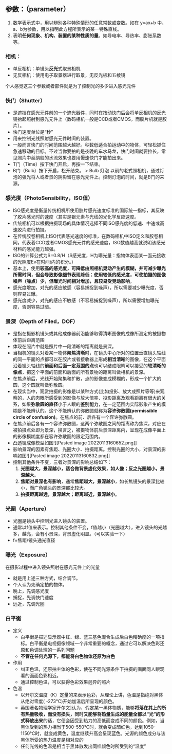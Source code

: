 ## 参数：（parameter）
1. 数学表示式中，用以辨别各种特殊情形的任意常数或变数。如在 y=ax+b 中，a、b为参数，用以指明此方程所表示的某一特殊直线。
2. 表明**任何现象、机构、装置的某种性质的量**。如导电率、导热率、膨胀系数等。


### 相机：
- 单反相机：单镜头**反光**式取景相机
- 无反相机：使用电子取景器进行取景，无反光板和五棱镜

个人感觉这三个参数或者部件就是为了控制光的多少进入感光元件

### 快门（Shutter）
- 是遮挡在感光元件前的一个遮光器件，同时在按动快门后会将单反相机的反光镜抬起照射到感光元件上（数码相机一般是CCD或者CMOS，而胶片机就是胶片）。
- 快门速度单位是“秒”
- 用来控制光线照射感光元件时间的装置。
- 一般而言快门的时间范围越大越好。秒数低适合拍运动中的物体，可轻松抓住急速移动的目标。不过当你要拍的是夜晚的车水马龙，快门时间就要拉长，常见照片中丝绢般的水流效果也要用慢速快门才能拍出来。
- T门（Time）按下快门开启，再按一下结束。
- B门（Bulb）按下开启，松开结束。
		> Bulb 灯泡 以前的老式照相机，通过灯泡的强光将人或者景的阴影留在感光元件上。控制灯泡的时间，就是B门的来源。

### 感光度（PhotoSensibility，ISO值）
- ISO感光度是衡量传统相机所使用胶片感光速度标准的国际统一指标，其反映了胶片感光时的速度（其实是银元素与光线的光化学反应速度。
- 传统相机可以根据拍摄现场的具体情况选择不同ISO感光度的低速、中速或高速胶片进行拍摄。
- 在传统胶卷相机上ISO代表感光速度的标准，在数码相机中ISO定义和胶卷相同，代表着CCD或者CMOS感光元件的感光速度，ISO数值越高就说明该感光材料的感光能力越强。
-  ISO的计算公式为S=0.8/H（S感光度，H为曝光量：指物体表面某一面元接收的光照度Ev在时间t内的积分。） 
- 基本上，使用**较高的感光度，可降低由照相机晃动产生的模糊，并可减少曝光所需时间，但会导致影像细节表现降低**；**使用较低的感光度，可使拍摄的图像噪声（噪点）少，但曝光时间相对增加，且较易受晃动影响**。
- 感光度增加，对光的感应敏感（容易捕捉到噪声），所以需要减少曝光度，否则容易过曝。	
- 感光度减少，对光的感应不敏感（不容易捕捉到噪声），所以需要增加曝光度，否则容易过暗。

### 景深（Depth of Filed，DOF）
- 是指在摄影机镜头或其他成像器前沿能够取得清晰图像的成像所测定的被摄物体前后距离范围
- 体现在照片中就是照片中一段清晰的距离就是景深。
- 当相机的镜头对着某一物体**聚焦清晰**时，在镜头中心所对的位置垂直镜头轴线的同一平面的点都可以在胶片或者接收器上形成**相当清晰**的图像，在这个平面沿着镜头轴线的**前面和后面一定范围的点**也可以结成眼睛可以接受的**较清晰的像点**，把这个平面的前面和后面的所有景物的距离叫做相机的景深。
- 在焦点前后，光线开始聚集和扩散，点的影像变成模糊的，形成一个扩大的圆，这个圆就叫做弥散圆。
- 在现实当中，观赏拍摄的影像是以某种方式(比如投影、放大成照片等等)来观察的，人的肉眼所感受到的影像与放大倍率、投影距离及观看距离有很大的关系，如果**弥散圆的直径**小于人眼的**鉴别能力**，在一定范围内实际影象产生的模糊是不能辨认的。这个不能辨认的弥散圆就称为**容许弥散圆(permissible circle of confusion)**。在焦点的前、后各有一个容许弥散圆。
- 在焦点前后各有一个容许弥散圆，这两个弥散圆之间的距离称为焦深，对应在被拍摄点处即为景深，换言之，被摄物体前后景深距离内，呈现在成像平面上的影像模糊度都在容许弥散圆的限定范围内。
- 凸透镜成像模型如图![[Pasted image 20220113160652.png]]
- 影响景深的因素有焦距、光圈大小、拍摄距离。控制光圈的大小，对景深的影响如图![[Pasted image 20220113160832.png]]
- 控制其他条件不变，三者对景深的影响总结如下：
	1.  **光圈越大，景深越小，适合做背景虚化效果，如人像；反之光圈越小，景深越大**。
	2.  **焦距对景深也有影响**，通常**焦距越大，景深越小**，如长焦镜头的景深比较小，而广角镜头的景深都比较大。
	3. **拍摄距离越远，景深越大；距离越近，景深越小**。
	
### 光圈（Aperture）
- 光圈是镜头中控制光进入镜头的装置。
- 通常以f值来表示。控制其他条件不变，f值越小（光圈越大），进入镜头的光越多，越亮，会有小景深，背景虚化明显。（可以实验一下）
- f=焦距/镜头通光直径

### 曝光（Exposure）
在摄影过程中进入镜头照射在感光元件上的光量
- 就是用上述三种方式，结合调节。
- 个人认为先确定拍的物体。
- 晚上，先调感光度		
- 捕捉，先调快门速度
- 远近，先调光圈

### 白平衡
- 定义
	- 白平衡是描述显示器中红、绿、蓝三基色混合生成后白色精确度的一项指标。白平衡是电视摄像领域一个非常重要的概念，通过它可以解决色彩还原和色调处理的一系列问题
	- **不管在任何光源下，都能将白色物体还原为白色**
- 作用
	- 纠正色温，还原拍主体的色彩，使在不同光源条件下拍摄的画面同人眼观看的画面色彩相近。
	- 通过控制色温，可以获得色彩效果迥异的照片
- 色温
	- 以开尔文温度（K）定量的来表示色彩，从理论上讲，色温是指绝对黑体从绝对零度( -273℃)开始加温后所呈现的颜色。
	- 英国著名物理学家开尔文]认为，假定某一黑体物质，能够**将落在其上的所有热量吸收，而没有损失，同时又能够将热量生成的能量全部以“光”的形式释放出来**的话，它便会因受到热力的高低而变成不同的颜色。例如，当黑体受到的热力相当于500-550℃时，就会变成暗红色，达到1050-1150℃时，就变成黄色，温度继续升高会呈现蓝色。光源的颜色成分与该黑体所受的热力温度是相对应的
	- 任何光线的色温是相当于黑体散发出同样颜色时所受到的“温度”